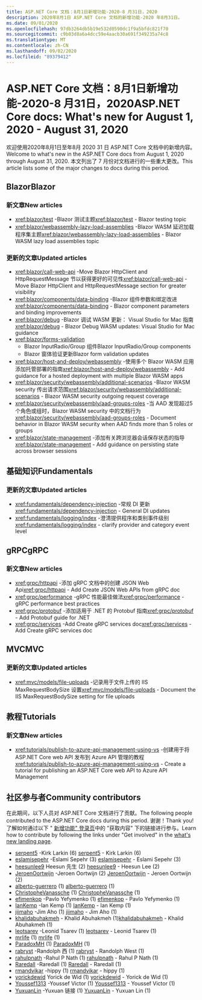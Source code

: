 ```yaml
---
title: ASP.NET Core 文档：8月1日新增功能-2020-8 月31日，2020
description: 2020年8月1日 ASP.NET Core 文档的新增功能-2020 年8月31日。
ms.date: 09/01/2020
ms.openlocfilehash: 97db3264db5b19e532d0590dc1f9a5bfdc821f70
ms.sourcegitcommit: c9b03d8a6a4dcc59e4aacb30a691f349235a74c8
ms.translationtype: MT
ms.contentlocale: zh-CN
ms.lasthandoff: 09/02/2020
ms.locfileid: "89379412"
---
```

# <a name="aspnet-core-docs-whats-new-for-august-1-2020---august-31-2020"></a><span data-ttu-id="bd6e5-103">ASP.NET Core 文档：8月1日新增功能-2020-8 月31日，2020</span><span class="sxs-lookup"><span data-stu-id="bd6e5-103">ASP.NET Core docs: What's new for August 1, 2020 - August 31, 2020</span></span>

<span data-ttu-id="bd6e5-104">欢迎使用2020年8月1日至年8月 2020 31 日 ASP.NET Core 文档中的新增内容。</span><span class="sxs-lookup"><span data-stu-id="bd6e5-104">Welcome to what's new in the ASP.NET Core docs from August 1, 2020 through August 31, 2020.</span></span> <span data-ttu-id="bd6e5-105">本文列出了 7 月份对文档进行的一些重大更改。</span><span class="sxs-lookup"><span data-stu-id="bd6e5-105">This article lists some of the major changes to docs during this period.</span></span>

## <a name="blazor"></a><span data-ttu-id="bd6e5-106">Blazor</span><span class="sxs-lookup"><span data-stu-id="bd6e5-106">Blazor</span></span>

### <a name="new-articles"></a><span data-ttu-id="bd6e5-107">新文章</span><span class="sxs-lookup"><span data-stu-id="bd6e5-107">New articles</span></span>

- <span data-ttu-id="bd6e5-108"><xref:blazor/test> -Blazor 测试主题</span><span class="sxs-lookup"><span data-stu-id="bd6e5-108"><xref:blazor/test> - Blazor testing topic</span></span>
- <span data-ttu-id="bd6e5-109"><xref:blazor/webassembly-lazy-load-assemblies> -Blazor WASM 延迟加载程序集主题</span><span class="sxs-lookup"><span data-stu-id="bd6e5-109"><xref:blazor/webassembly-lazy-load-assemblies> - Blazor WASM lazy load assemblies topic</span></span>

### <a name="updated-articles"></a><span data-ttu-id="bd6e5-110">更新的文章</span><span class="sxs-lookup"><span data-stu-id="bd6e5-110">Updated articles</span></span>

- <span data-ttu-id="bd6e5-111"><xref:blazor/call-web-api> -Move Blazor HttpClient and HttpRequestMessage 节以获得更好的可见性</span><span class="sxs-lookup"><span data-stu-id="bd6e5-111"><xref:blazor/call-web-api> - Move Blazor HttpClient and HttpRequestMessage section for greater visibility</span></span>
- <span data-ttu-id="bd6e5-112"><xref:blazor/components/data-binding> -Blazor 组件参数和绑定改进</span><span class="sxs-lookup"><span data-stu-id="bd6e5-112"><xref:blazor/components/data-binding> - Blazor component parameters and binding improvements</span></span>
- <span data-ttu-id="bd6e5-113"><xref:blazor/debug> -Blazor 调试 WASM 更新： Visual Studio for Mac 指南</span><span class="sxs-lookup"><span data-stu-id="bd6e5-113"><xref:blazor/debug> - Blazor Debug WASM updates: Visual Studio for Mac guidance</span></span>
- <xref:blazor/forms-validation>
  - <span data-ttu-id="bd6e5-114">Blazor InputRadio/Group 组件</span><span class="sxs-lookup"><span data-stu-id="bd6e5-114">Blazor InputRadio/Group components</span></span>
  - <span data-ttu-id="bd6e5-115">Blazor 窗体验证更新</span><span class="sxs-lookup"><span data-stu-id="bd6e5-115">Blazor form validation updates</span></span>
- <span data-ttu-id="bd6e5-116"><xref:blazor/host-and-deploy/webassembly> -使用多个 Blazor WASM 应用添加托管部署的指南</span><span class="sxs-lookup"><span data-stu-id="bd6e5-116"><xref:blazor/host-and-deploy/webassembly> - Add guidance for a hosted deployment with multiple Blazor WASM apps</span></span>
- <span data-ttu-id="bd6e5-117"><xref:blazor/security/webassembly/additional-scenarios> -Blazor WASM security 传出请求范围</span><span class="sxs-lookup"><span data-stu-id="bd6e5-117"><xref:blazor/security/webassembly/additional-scenarios> - Blazor WASM security outgoing request coverage</span></span>
- <span data-ttu-id="bd6e5-118"><xref:blazor/security/webassembly/aad-groups-roles> -当 AAD 发现超过5个角色或组时，Blazor WASM security 中的文档行为</span><span class="sxs-lookup"><span data-stu-id="bd6e5-118"><xref:blazor/security/webassembly/aad-groups-roles> - Document behavior in Blazor WASM security when AAD finds more than 5 roles or groups</span></span>
- <span data-ttu-id="bd6e5-119"><xref:blazor/state-management> -添加有关跨浏览器会话保存状态的指导</span><span class="sxs-lookup"><span data-stu-id="bd6e5-119"><xref:blazor/state-management> - Add guidance on persisting state across browser sessions</span></span>

## <a name="fundamentals"></a><span data-ttu-id="bd6e5-120">基础知识</span><span class="sxs-lookup"><span data-stu-id="bd6e5-120">Fundamentals</span></span>

### <a name="updated-articles"></a><span data-ttu-id="bd6e5-121">更新的文章</span><span class="sxs-lookup"><span data-stu-id="bd6e5-121">Updated articles</span></span>

- <span data-ttu-id="bd6e5-122"><xref:fundamentals/dependency-injection> -常规 DI 更新</span><span class="sxs-lookup"><span data-stu-id="bd6e5-122"><xref:fundamentals/dependency-injection> - General DI updates</span></span>
- <span data-ttu-id="bd6e5-123"><xref:fundamentals/logging/index> -澄清提供程序和类别事件级别</span><span class="sxs-lookup"><span data-stu-id="bd6e5-123"><xref:fundamentals/logging/index> - clarify provider and category event level</span></span>

## <a name="grpc"></a><span data-ttu-id="bd6e5-124">gRPC</span><span class="sxs-lookup"><span data-stu-id="bd6e5-124">gRPC</span></span>

### <a name="new-articles"></a><span data-ttu-id="bd6e5-125">新文章</span><span class="sxs-lookup"><span data-stu-id="bd6e5-125">New articles</span></span>

- <span data-ttu-id="bd6e5-126"><xref:grpc/httpapi> -添加 gRPC 文档中的创建 JSON Web Api</span><span class="sxs-lookup"><span data-stu-id="bd6e5-126"><xref:grpc/httpapi> - Add Create JSON Web APIs from gRPC doc</span></span>
- <span data-ttu-id="bd6e5-127"><xref:grpc/performance> -gRPC 性能最佳做法</span><span class="sxs-lookup"><span data-stu-id="bd6e5-127"><xref:grpc/performance> - gRPC performance best practices</span></span>
- <span data-ttu-id="bd6e5-128"><xref:grpc/protobuf> -添加适用于 .NET 的 Protobuf 指南</span><span class="sxs-lookup"><span data-stu-id="bd6e5-128"><xref:grpc/protobuf> - Add Protobuf guide for .NET</span></span>
- <span data-ttu-id="bd6e5-129"><xref:grpc/services> -Add Create gRPC services doc</span><span class="sxs-lookup"><span data-stu-id="bd6e5-129"><xref:grpc/services> - Add Create gRPC services doc</span></span>

## <a name="mvc"></a><span data-ttu-id="bd6e5-130">MVC</span><span class="sxs-lookup"><span data-stu-id="bd6e5-130">MVC</span></span>

### <a name="updated-articles"></a><span data-ttu-id="bd6e5-131">更新的文章</span><span class="sxs-lookup"><span data-stu-id="bd6e5-131">Updated articles</span></span>

- <span data-ttu-id="bd6e5-132"><xref:mvc/models/file-uploads> -记录用于文件上传的 IIS MaxRequestBodySize 设置</span><span class="sxs-lookup"><span data-stu-id="bd6e5-132"><xref:mvc/models/file-uploads> - Document the IIS MaxRequestBodySize setting for file uploads</span></span>

## <a name="tutorials"></a><span data-ttu-id="bd6e5-133">教程</span><span class="sxs-lookup"><span data-stu-id="bd6e5-133">Tutorials</span></span>

### <a name="new-articles"></a><span data-ttu-id="bd6e5-134">新文章</span><span class="sxs-lookup"><span data-stu-id="bd6e5-134">New articles</span></span>

- <span data-ttu-id="bd6e5-135"><xref:tutorials/publish-to-azure-api-management-using-vs> -创建用于将 ASP.NET Core web API 发布到 Azure API 管理的教程</span><span class="sxs-lookup"><span data-stu-id="bd6e5-135"><xref:tutorials/publish-to-azure-api-management-using-vs> - Create a tutorial for publishing an ASP.NET Core web API to Azure API Management</span></span>

## <a name="community-contributors"></a><span data-ttu-id="bd6e5-136">社区参与者</span><span class="sxs-lookup"><span data-stu-id="bd6e5-136">Community contributors</span></span>

<span data-ttu-id="bd6e5-137">在此期间，以下人员对 ASP.NET Core 文档进行了贡献。</span><span class="sxs-lookup"><span data-stu-id="bd6e5-137">The following people contributed to the ASP.NET Core docs during this period.</span></span> <span data-ttu-id="bd6e5-138">谢谢！</span><span class="sxs-lookup"><span data-stu-id="bd6e5-138">Thank you!</span></span> <span data-ttu-id="bd6e5-139">了解如何通过以下 " [新增功能" 登录页](index.yml)中的 "获取内容" 下的链接进行参与。</span><span class="sxs-lookup"><span data-stu-id="bd6e5-139">Learn how to contribute by following the links under "Get involved" in the [what's new landing page](index.yml).</span></span>

- <span data-ttu-id="bd6e5-140">[serpent5](https://github.com/serpent5) -Kirk Larkin (6) </span><span class="sxs-lookup"><span data-stu-id="bd6e5-140">[serpent5](https://github.com/serpent5) - Kirk Larkin (6)</span></span>
- <span data-ttu-id="bd6e5-141">[eslamisepehr](https://github.com/eslamisepehr) -Eslami Sepehr (3) </span><span class="sxs-lookup"><span data-stu-id="bd6e5-141">[eslamisepehr](https://github.com/eslamisepehr) - Eslami Sepehr (3)</span></span>
- <span data-ttu-id="bd6e5-142">[heesunlee9](https://github.com/heesunlee9) Heesun 先生 (2) </span><span class="sxs-lookup"><span data-stu-id="bd6e5-142">[heesunlee9](https://github.com/heesunlee9) - Heesun Lee (2)</span></span>
- <span data-ttu-id="bd6e5-143">[JeroenOortwijn](https://github.com/JeroenOortwijn) -Jeroen Oortwijn (2) </span><span class="sxs-lookup"><span data-stu-id="bd6e5-143">[JeroenOortwijn](https://github.com/JeroenOortwijn) - Jeroen Oortwijn (2)</span></span>
- <span data-ttu-id="bd6e5-144">[alberto-guerrero](https://github.com/alberto-guerrero) (1) </span><span class="sxs-lookup"><span data-stu-id="bd6e5-144">[alberto-guerrero](https://github.com/alberto-guerrero) (1)</span></span>
- <span data-ttu-id="bd6e5-145">[ChristopheVanassche](https://github.com/ChristopheVanassche) (1) </span><span class="sxs-lookup"><span data-stu-id="bd6e5-145">[ChristopheVanassche](https://github.com/ChristopheVanassche) (1)</span></span>
- <span data-ttu-id="bd6e5-146">[efimenkop](https://github.com/efimenkop) -Pavlo Yefymenko (1) </span><span class="sxs-lookup"><span data-stu-id="bd6e5-146">[efimenkop](https://github.com/efimenkop) - Pavlo Yefymenko (1)</span></span>
- <span data-ttu-id="bd6e5-147">[IanKemp](https://github.com/IanKemp) -Ian Kemp (1) </span><span class="sxs-lookup"><span data-stu-id="bd6e5-147">[IanKemp](https://github.com/IanKemp) - Ian Kemp (1)</span></span>
- <span data-ttu-id="bd6e5-148">[jiimaho](https://github.com/jiimaho) -Jim Aho (1) </span><span class="sxs-lookup"><span data-stu-id="bd6e5-148">[jiimaho](https://github.com/jiimaho) - Jim Aho (1)</span></span>
- <span data-ttu-id="bd6e5-149">[khalidabuhakmeh](https://github.com/khalidabuhakmeh) - Khalid Abuhakmeh (1)</span><span class="sxs-lookup"><span data-stu-id="bd6e5-149">[khalidabuhakmeh](https://github.com/khalidabuhakmeh) - Khalid Abuhakmeh (1)</span></span>
- <span data-ttu-id="bd6e5-150">[leotsarev](https://github.com/leotsarev) -Leonid Tsarev (1) </span><span class="sxs-lookup"><span data-stu-id="bd6e5-150">[leotsarev](https://github.com/leotsarev) - Leonid Tsarev (1)</span></span>
- <span data-ttu-id="bd6e5-151">[mrlife](https://github.com/mrlife) (1) </span><span class="sxs-lookup"><span data-stu-id="bd6e5-151">[mrlife](https://github.com/mrlife) (1)</span></span>
- <span data-ttu-id="bd6e5-152">[ParadoxMH](https://github.com/ParadoxMH) (1) </span><span class="sxs-lookup"><span data-stu-id="bd6e5-152">[ParadoxMH](https://github.com/ParadoxMH) (1)</span></span>
- <span data-ttu-id="bd6e5-153">[rabryst](https://github.com/rabryst) -Randolph 西 (1) </span><span class="sxs-lookup"><span data-stu-id="bd6e5-153">[rabryst](https://github.com/rabryst) - Randolph West (1)</span></span>
- <span data-ttu-id="bd6e5-154">[rahulpnath](https://github.com/rahulpnath) -Rahul P Nath (1) </span><span class="sxs-lookup"><span data-stu-id="bd6e5-154">[rahulpnath](https://github.com/rahulpnath) - Rahul P Nath (1)</span></span>
- <span data-ttu-id="bd6e5-155">[Raredall](https://github.com/Raredall) -Raredall (1) </span><span class="sxs-lookup"><span data-stu-id="bd6e5-155">[Raredall](https://github.com/Raredall) - Raredall (1)</span></span>
- <span data-ttu-id="bd6e5-156">[rmandvikar](https://github.com/rmandvikar) -hippy (1) </span><span class="sxs-lookup"><span data-stu-id="bd6e5-156">[rmandvikar](https://github.com/rmandvikar) - hippy (1)</span></span>
- <span data-ttu-id="bd6e5-157">[yorickdewid](https://github.com/yorickdewid) Yorick de Wid (1) </span><span class="sxs-lookup"><span data-stu-id="bd6e5-157">[yorickdewid](https://github.com/yorickdewid) - Yorick de Wid (1)</span></span>
- <span data-ttu-id="bd6e5-158">[Youssef1313](https://github.com/Youssef1313) -Youssef Victor (1) </span><span class="sxs-lookup"><span data-stu-id="bd6e5-158">[Youssef1313](https://github.com/Youssef1313) - Youssef Victor (1)</span></span>
- <span data-ttu-id="bd6e5-159">[YuxuanLin](https://github.com/YuxuanLin) -Yuxuan 链接 (1) </span><span class="sxs-lookup"><span data-stu-id="bd6e5-159">[YuxuanLin](https://github.com/YuxuanLin) - Yuxuan Lin (1)</span></span>
